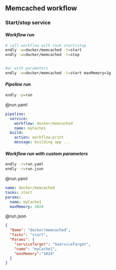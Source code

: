 ## Memcached workflow


### Start/stop service 


#### _Workflow run_
```bash
# call workflow with task start/stop
endly -w=docker/memcached -t=start
endly -w=docker/memcached -t=stop


#or with parameters
endly -w=docker/memcached -t=start maxMemory=1g
```


#### _Pipeline run_

```bash
endly -p=run
```

@run.yaml
```yaml
pipeline:
  service:
    workflow: docker/memcached
    name: myCache1
  build:
    action: workflow:print
    message: building app ...
```

#### _Workflow run with custom parameters_
 
 
```bash      
endly -r=run.yaml
endly -r=run.json
```


@run.yaml 
```yaml
name: docker/memcached
tasks: start
params:
  name: myCache1
  maxMemory: 1024
```

@run.json
```json
{
  "Name": "docker/memcached",
  "Tasks": "start",
  "Params": {
    "serviceTarget": "$serviceTarget",
    "name": "myCache1",
    "maxMemory":"1024"
  }
}
```


